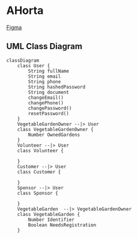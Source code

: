 # AHorta
 
[Figma](https://www.figma.com/design/K3yrC3UNvrpjKnlH1XHnsG/Projeto-FIAP?node-id=0-1&node-type=canvas&t=frSRKXJ6AT5iUrnV-0)

## UML Class Diagram

```mermaid
classDiagram
    class User {
        String fullName
        String email
        String phone
        String hashedPassword
        String document
        changeEmail()
        changePhone()
        changePassword()
        resetPassword()
    }
    VegetableGardenOwner --|> User
    class VegetableGardenOwner {
        Number OwnedGardens
    }
    Volunteer --|> User
    class Volunteer {

    }
    Customer --|> User
    class Customer {

    }
    Sponsor --|> User
    class Sponsor {

    }
    VegetableGarden  --|> VegetableGardenOwner
    class VegetableGarden {
        Number Identifier
        Boolean NeedsRegistration
    }
```